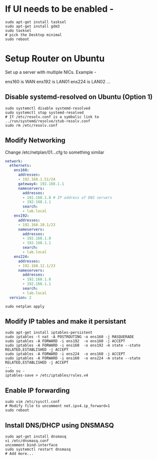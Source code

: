 
# If UI needs to be enabled - 

```
sudo apt-get install tasksel
sudo apt-get install gdm3
sudo tasksel
# pick the Desktop minimal
sudo reboot
```

# Setup Router on Ubuntu

Set up a server with multiple NICs. Example - 

ens160 is WAN
ens192 is LAN01
ens224 is LAN02
...

## Disable systemd-resolved on Ubuntu (Option 1)
```shell
sudo systemctl disable systemd-resolved
sudo systemctl stop systemd-resolved
# If /etc/resolv.conf is a symbolic link to ../run/systemd/resolve/stub-resolv.conf
sudo rm /etc/resolv.conf
```

## Modify Networking
Change /etc/netplan/01...cfg to something similar
```yaml
network:
  ethernets:
    ens160:
      addresses:
      - 192.168.1.51/24
      gateway4: 192.168.1.1
      nameservers:
        addresses:
        - 192.168.1.8 # IP address of DNS servers
        - 192.168.1.1
        search:
        - lab.local
    ens192:
      addresses:
      - 192.168.10.1/23
      nameservers:
        addresses:
        - 192.168.1.8
        - 192.168.1.1
        search:
        - lab.local
    ens224:
      addresses:
      - 192.168.12.1/23
      nameservers:
        addresses:
        - 192.168.1.8
        - 192.168.1.1
        search:
        - lab.local
  version: 2
```

```shell
sudo netplan apply
```

## Modify IP tables and make it persistant

```shell
sudo apt-get install iptables-persistent
sudo iptables -t nat -A POSTROUTING -o ens160 -j MASQUERADE
sudo iptables -A FORWARD -i ens192  -o ens160 -j ACCEPT
sudo iptables -A FORWARD -i ens160  -o ens192 -m state --state RELATED,ESTABLISHED -j ACCEPT
sudo iptables -A FORWARD -i ens224  -o ens160 -j ACCEPT
sudo iptables -A FORWARD -i ens160  -o ens224 -m state --state RELATED,ESTABLISHED -j ACCEPT
...
sudo su - 
iptables-save > /etc/iptables/rules.v4

```

## Enable IP forwarding 

```shell 
sudo vim /etc/sysctl.conf 
# Modify file to uncomment net.ipv4.ip_forward=1
sudo reboot
```

## Install DNS/DHCP using DNSMASQ

```shell
sudo apt-get install dnsmasq
vi /etc/dnsmasq.conf
uncomment bind-interface
sudo systemctl restart dnsmasq
# Add more...
```
